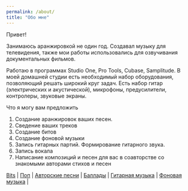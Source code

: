 ```yaml
---
permalink: /about/
title: "Обо мне"
---
```


Привет!

Занимаюсь аранжировкой не один год. Создавал музыку для телевидения, также мои работы использовались для озвучивания документальных фильмов.

Работаю в программах Studio One, Pro Tools, Cubase, Samplitude. В моей домашней студии есть необходимый набор оборудования, позволяющий решать широкий круг задач. Есть набор гитар (электрических и акустической), микрофоны, предусилители, контролеры, звуковые экраны. 

Что я могу вам предложить
1.	Создание аранжировок ваших песен. 
2.	Сведение ваших треков
3.	Создание битов
4.	Создание фоновой музыки
5.	Запись гитарных партий. Формирование гитарного звука.
6.	Запись вокала
7.	Написание композиций и песен для вас в соавторстве со знакомыми авторами стихов и песен

[Bits](/music/bits/) | [Поп](/music/pop/) | [Авторские песни](/music/authorsongs/) |
[Баллады](/music/ballads/) | [Гитарная музыка](/music/guitar/) | [Фоновая музыка](/music/background/) |
